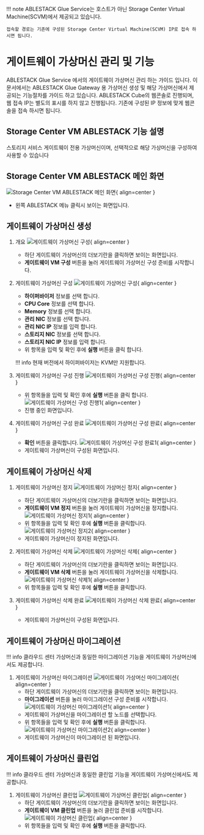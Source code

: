 !!! note
    ABLESTACK Glue Service는 호스트가 아닌 Storage Center Virtual Machine(SCVM)에서 제공되고 있습니다.

    접속할 경로는 기존에 구성된 Storage Center Virtual Machine(SCVM) IP로 접속 하시면 됩니다.

# 게이트웨이 가상머신 관리 및 기능
ABLESTACK Glue Service 에서의 게이트웨이 가상머신 관리 하는 가이드 입니다.
이 문서에서는 ABLESTACK Glue Gateway 용 가상머신 생성 및 해당 가상머신에서 제공되는 기능절차를 가이드 하고 있습니다.
ABLESTACK Cube의 웹콘솔로 진행되며, 웹 접속 IP는 별도의 표시를 하지 않고 진행됩니다.
기존에 구성된 IP 정보에 맞게 웹콘솔을 접속 하시면 됩니다.

## Storage Center VM ABLESTACK 기능 설명
스토리지 서비스 게이트웨이 전용 가상머신이며, 선택적으로 해당 가상머신을 구성하여 사용할 수 있습니다

## Storage Center VM ABLESTACK 메인 화면
![Storage Center VM ABLESTACK 메인 화면](../../assets/images/glue-service/install-guide-glue-service-main-01.png){ align=center }
- 왼쪽 ABLESTACK 메뉴 클릭시 보이는 화면입니다.

## 게이트웨이 가상머신 생성

1. 개요
    ![게이트웨이 가상머신 구성](../../assets/images/glue-service/install-guide-gateway-create-01.png){ align=center }
    - 하단 게이트웨이 가상머신의 더보기란을 클릭하면 보이는 화면입니다.
    - **게이트웨이 VM 구성** 버튼을 눌러 게이트웨이 가상머신 구성 준비를 시작합니다.

2. 게이트웨이 가상머신 구성
    ![게이트웨이 가상머신 구성](../../assets/images/glue-service/install-guide-gateway-create-02.png){ align=center }
    - **하이퍼바이저** 정보를 선택 합니다.
    - **CPU Core** 정보를 선택 합니다.
    - **Memory** 정보를 선택 합니다.
    - **관리 NIC** 정보를 선택 합니다.
    - **관리 NIC IP** 정보를 입력 합니다.
    - **스토리지 NIC** 정보를 선택 합니다.
    - **스토리지 NIC IP** 정보를 입력 합니다.
    - 위 항목을 입력 및 확인 후에 **실행** 버튼을 클릭 합니다.

    !!! info
        현재 버전에서 하이퍼바이저는 KVM만 지원합니다.

3. 게이트웨이 가상머신 구성 진행
    ![게이트웨이 가상머신 구성 진행](../../assets/images/glue-service/install-guide-gateway-create-03.png){ align=center }
    - 위 항목들을 입력 및 확인 후에 **실행** 버튼을 클릭 합니다.
    ![게이트웨이 가상머신 구성 진행1](../../assets/images/glue-service/install-guide-gateway-create-04.png){ align=center }
    - 진행 중인 화면입니다.

4. 게이트웨이 가상머신 구성 완료
    ![게이트웨이 가상머신 구성 완료](../../assets/images/glue-service/install-guide-gateway-create-05.png){ align=center }
    - **확인** 버튼을 클릭합니다.
     ![게이트웨이 가상머신 구성 완료1](../../assets/images/glue-service/install-guide-gateway-create-06.png){ align=center }
    - 게이트웨이 가상머신이 구성된 화면입니다.

## 게이트웨이 가상머신 삭제

1. 게이트웨이 가상머신 정지
    ![게이트웨이 가상머신 정지](../../assets/images/glue-service/install-guide-gateway-delete-01.png){ align=center }
    - 하단 게이트웨이 가상머신의 더보기란을 클릭하면 보이는 화면입니다.
    - **게이트웨이 VM 정지** 버튼을 눌러 게이트웨이 가상머신을 정지합니다.
    ![게이트웨이 가상머신 정지1](../../assets/images/glue-service/install-guide-gateway-delete-02.png){ align=center }
    - 위 항목들을 입력 및 확인 후에 **실행** 버튼을 클릭합니다.
    ![게이트웨이 가상머신 정지2](../../assets/images/glue-service/install-guide-gateway-delete-03.png){ align=center }
    - 게이트웨이 가상머신이 정지된 화면입니다.

2. 게이트웨이 가상머신 삭제
    ![게이트웨이 가상머신 삭제](../../assets/images/glue-service/install-guide-gateway-delete-04.png){ align=center }
    - 하단 게이트웨이 가상머신의 더보기란을 클릭하면 보이는 화면입니다.
    - **게이트웨이 VM 삭제** 버튼을 눌러 게이트웨이 가상머신을 삭제합니다.
    ![게이트웨이 가상머신 삭제1](../../assets/images/glue-service/install-guide-gateway-delete-05.png){ align=center }
    - 위 항목들을 입력 및 확인 후에 **실행** 버튼을 클릭합니다.

3. 게이트웨이 가상머신 삭제 완료
    ![게이트웨이 가상머신 삭제 완료](../../assets/images/glue-service/install-guide-gateway-delete-06.png){ align=center }
   - 게이트웨이 가상머신이 구성된 화면입니다.

## 게이트웨이 가상머신 마이그레이션

!!! info
    클라우드 센터 가상머신과 동일한 마이그레이션 기능을 게이트웨이 가상머신에서도 제공합니다.

1. 게이트웨이 가상머신 마이그레이션
    ![게이트웨이 가상머신 마이그레이션](../../assets/images/glue-service/install-guide-gateway-migration-01.png){ align=center }
    - 하단 게이트웨이 가상머신의 더보기란을 클릭하면 보이는 화면입니다.
    - **마이그레이션** 버튼을 눌러 마이그레이션 구성 준비를 시작합니다.
    ![게이트웨이 가상머신 마이그레이션1](../../assets/images/glue-service/install-guide-gateway-migration-02.png){ align=center }
    - 게이트웨이 가상머신을 마이그레이션 할 노드를 선택합니다.
    - 위 항목들을 입력 및 확인 후에 **실행** 버튼을 클릭합니다.
    ![게이트웨이 가상머신 마이그레이션2](../../assets/images/glue-service/install-guide-gateway-migration-03.png){ align=center }
    - 게이트웨이 가상머신이 마이그레이션 된 화면입니다.

## 게이트웨이 가상머신 클린업

!!! info
    클라우드 센터 가상머신과 동일한 클린업 기능을 게이트웨이 가상머신에서도 제공합니다.

1. 게이트웨이 가상머신 클린업
    ![게이트웨이 가상머신 클린업](../../assets/images/glue-service/install-guide-gateway-cleanup-01.png){ align=center }
    - 하단 게이트웨이 가상머신의 더보기란을 클릭하면 보이는 화면입니다.
    - **게이트웨이 VM 클린업** 버튼을 눌러 클린업 준비를 시작합니다.
    ![게이트웨이 가상머신 클린업](../../assets/images/glue-service/install-guide-gateway-cleanup-02.png){ align=center }
    - 위 항목들을 입력 및 확인 후에 **실행** 버튼을 클릭합니다.
